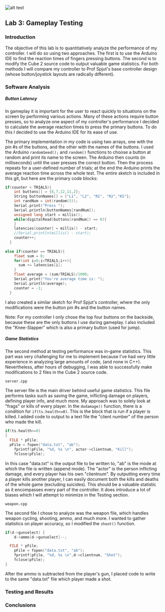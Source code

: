![alt text](URL "NAME")
## Lab 3: Gameplay Testing

### Introduction
The objective of this lab is to quantitatively analyze the performance of my controller. I will do so using two approaches. The first is to use the Arduino IDE to find the reaction times of fingers pressing buttons. The second is to modify the Cube 2 source code to output valuable game statistics. For both methods I will compare my controller to Prof Spjut's base controller design (whose button/joystick layouts are radically different). 

### Software Analysis
##### Button Latency
In gameplay it is important for the user to react quickly to situations on the screen by performing various actions. Many of these actions require button presses, so to analyze one aspect of my controller's performance I decided to calculate the average reaction times to press the primary buttons. To do this I decided to use the Arduino IDE for its ease of use.

The primary implementation in my code is using two arrays, one with the pin #s of the buttons, and the other with the names of the buttons. I used the Arduino `randomSeed();` and `random()` functions to choose a button at random and print its name to the screen. The Arduino then counts (in milliseconds) until the user presses the correct button. Then the process repeats for a user-defined number of trials; at the end the Arduino prints the average reaction time across the whole test. The entire sketch is included in this git, but here are the primary code blocks:

```c
if(counter < TRIALS){
    int buttons[] = {8,7,12,11,2};
    String buttonNames[] = {"L1", "L2", "R1", "R2","KS"};
    int randNum = int(random(5));
    Serial.print("Press ");
    Serial.println(buttonNames[randNum]);
    unsigned long start = millis();
    while(digitalRead(buttons[randNum]) == 0){
    }
    latencies[counter] = millis() - start;
    //Serial.println(millis() - start);
    counter++;
  }
  
else if(counter == TRIALS){
    float sum = 0;
    for(int i=0;i<TRIALS;i++){
      sum += latencies[i];
    }
    float average = (sum/TRIALS)/1000;
    Serial.print("You're average time is: ");
    Serial.println(average);
    counter = -1;
  }
```

I also created a similar sketch for Prof Spjut's controller, where the only modifications were the button pin #s and the button names. 

Note: For my controller I only chose the top four buttons on the backside, because these are the only buttons I use during gameplay. I also included the "Knee-Slapper" which is also a primary button (used for jump). 

##### Game Statistics
The second method at testing performance was in-game statistics. This part was very challenging for me to implement because I've had very little experience in analyzing large amounts of code, (and none in C++). Nevertheless, after hours of debugging, I was able to successfully make modifications to 2 files in the Cube 2 source code.

```c++
server.cpp
```
The server file is the main driver behind useful game statistics. This file performs tasks such as saving the game, inflicting damage on players, defining player info, and much more. My approach was to solely look at "frags" or kills of every player. In the `dodamage()` function, there is a condition for `if(ts.health<=0)`. This is the block that is run if a player is killed. I added code to output to a text file the "client number" of the person who made the kill. 

```c
if(ts.health<=0)
{
  FILE * pFile;
  pFile = fopen("data.txt", "ab");
	fprintf(pFile, "%d, %s \n", actor->clientnum, "Kill");
	fclose(pFile);


```
In this case "data.txt" is the output file to be written to, "ab" is the mode at which the file is written (append mode). The "actor" is the person inflicting damage, and every player has his own "clientnum". By outputting every time a player kills another player, I can easily document both the kills and deaths of the whole game (excluding suicides). This should be a valuable statistic as it encompasses every part of the controller. It does introduce a lot of biases which I will attempt to minimize in the Testing section.

```
weapon.cpp
```
The second file I chose to analyze was the weapon file, which handles weapon cycling, shooting, ammo, and much more. I wanted to gather statistics on player accuracy, so I modified the `shoot()` function. 

```c
if(d->gunselect) {
	d->ammo[d->gunselect]--;

  FILE * pFile;
	pFile = fopen("data.txt", "ab");
	fprintf(pFile, "%d, %s \n",d->clientnum, "Shot");
	fclose(pFile);
}
```

After the ammo is subtracted from the player's gun, I placed code to write to the same "data.txt" file which player made a shot. 

### Testing and Results


### Conclusions
